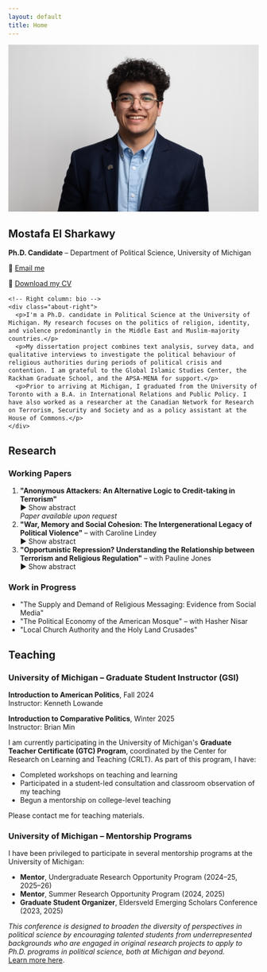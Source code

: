 ```yaml
---
layout: default
title: Home
---
```



<main>

<!-- About Section -->
<section id="about">
  <div class="about-container">
    <!-- Left column: headshot + info -->
    <div class="about-left">
      <img src="assets/headshot.png" alt="Headshot of Mostafa El Sharkawy">
      <h1>Mostafa El Sharkawy</h1>
      <p><strong>Ph.D. Candidate</strong> – Department of Political Science, University of Michigan</p>
      <p>📧 <a href="mailto:melshar@umich.edu">Email me</a></p>
      <p>📄 <a href="assets/CV.pdf" class="btn">Download my CV</a></p>
    </div>

    <!-- Right column: bio -->
    <div class="about-right">
      <p>I'm a Ph.D. candidate in Political Science at the University of Michigan. My research focuses on the politics of religion, identity, and violence predominantly in the Middle East and Muslim-majority countries.</p>
      <p>My dissertation project combines text analysis, survey data, and qualitative interviews to investigate the political behaviour of religious authorities during periods of political crisis and contention. I am grateful to the Global Islamic Studies Center, the Rackham Graduate School, and the APSA-MENA for support.</p>
      <p>Prior to arriving at Michigan, I graduated from the University of Toronto with a B.A. in International Relations and Public Policy. I have also worked as a researcher at the Canadian Network for Research on Terrorism, Security and Society and as a policy assistant at the House of Commons.</p>
    </div>
  </div>
</section>

<!-- Research Section -->
<section id="research">
<h2>Research</h2>

<h3>Working Papers</h3>
<ol>
  <li>
    <strong>"Anonymous Attackers: An Alternative Logic to Credit-taking in Terrorism"</strong><br>
    <div class="show-abstract" onclick="toggleAbstract('abstract1')">▶ Show abstract</div>
    <div id="abstract1" class="abstract" style="display:none;">
      Acts of terrorism left unclaimed have puzzled scholars in the study of terrorism and counterterrorism policymakers alike. The very idea to commit an act of terrorism, but not take credit for it runs contrary to the conventional wisdom of credit-taking and political communication in terrorism. Extant literature has understood terrorist groups as unitary actors, failing to account for inter-group variation and individual preferences. As a consequence, unclaimed terrorism, or attacks left unclaimed, present a dilemma to the rational model where acts of terrorism are understood to be a form of costly signaling. If such a costly form of 'signaling' is authorized by a group, how do so many attacks go unclaimed? This paper explores an alternative theoretical approach to answer the question, what explains the incidence of unclaimed or "anonymous" terrorism? I present an argument about the role of low-level members of terrorist organizations as central agents in the prevalence of attacks that are registered as unclaimed. Utilizing data from the Global Terrorism Database and the Minorities at Risk Organizational Behaviour dataset, I show that countries with less cohesive or weakly organized groups, on average, see a higher rate of unclaimed terrorism.
    </div>
    <div class="paper-links">
      <em>Paper available upon request</em>
    </div>
  </li>

  <li>
    <strong>"War, Memory and Social Cohesion: The Intergenerational Legacy of Political Violence"</strong> – with Caroline Lindey<br>
    <div class="show-abstract" onclick="toggleAbstract('abstract2')">▶ Show abstract</div>
    <div id="abstract2" class="abstract" style="display:none;">
      How does political violence shape local attitudes towards social cohesion? Establishing peace in post-conflict settings is often tied to efforts towards reconciliation and justice for the victims and their families. In this paper, we study the long-term political consequences of the Bosnian war and genocide on attitudes towards ethnic harmony and trust among Bosnians today. Using biographical data on individuals killed between 1992 and 1995 in Bosnia, we find that while violence reduces inter-ethnic trust and harmony attitudes, the effect of exposure to violence differs by generational cohorts, which we attribute to older generations’ exposure to other violence, namely World War II. We further document evidence of differences in generational attitudes through qualitative interviews with Bosnians of different ages. Our study contributes to the growing literature on the legacy of political violence and the study of intergenerational reconciliation and memory transmission in Bosnia and Herzegovina.
    </div>
  </li>

  <li>
    <strong>"Opportunistic Repression? Understanding the Relationship between Terrorism and Religious Regulation"</strong> – with Pauline Jones<br>
    <div class="show-abstract" onclick="toggleAbstract('abstract3')">▶ Show abstract</div>
    <div id="abstract3" class="abstract" style="display:none;">
      What is the relationship between terrorism and religious repression? Some argue that terrorism is a response to state repression in general and to religious repression in particular when it comes to religiously motivated terrorism such as Islamist terrorism. Others contend that state repression is a rational strategy for mitigating the threat of terrorism and relatedly, that religious repression is used to combat the threat of Islamist terrorism. Focusing on the motivations of state leaders in Muslim majority countries (MMCs), we ask whether the threat of terrorism is a smoke screen to justify increasing religious repression or a rational response to a real or perceived security threat. We employ multiple empirical tests utilizing new data on religious regulation from three newly independent MMCs that have experienced both exposure to terrorism and increasing levels of religious repression since 1991 – Kyrgyzstan, Tajikistan, and Uzbekistan. We argue that the relationship between terrorism and religious repression is dynamic. State leaders may initially impose religious restrictions to combat a real or perceived threat of terrorism, but they continue to increase religious regulation to bolster their regime. These findings contribute to our understanding of the repression-dissent nexus, lifecycle of religious regulations and alternative pathways to autocratic state building.
    </div>
  </li>
</ol>

<h3>Work in Progress</h3>
<ul>
  <li>"The Supply and Demand of Religious Messaging: Evidence from Social Media"</li>
  <li>"The Political Economy of the American Mosque" – with Hasher Nisar</li>
  <li>"Local Church Authority and the Holy Land Crusades"</li>
</ul>

<script>
function toggleAbstract(id) {
  const abstract = document.getElementById(id);
  const toggleText = abstract.previousElementSibling;
  const isVisible = abstract.style.display === "block";
  abstract.style.display = isVisible ? "none" : "block";
  toggleText.textContent = (isVisible ? "▶ Show abstract" : "▼ Hide abstract");
}
</script>
</section>

<!-- Teaching Section -->
<section id="teaching">
<h2>Teaching</h2>

<h3>University of Michigan – Graduate Student Instructor (GSI)</h3>
<p><strong>Introduction to American Politics</strong>, Fall 2024<br>
Instructor: Kenneth Lowande</p>
<p><strong>Introduction to Comparative Politics</strong>, Winter 2025<br>
Instructor: Brian Min</p>

<p>I am currently participating in the University of Michigan's <strong>Graduate Teacher Certificate (GTC) Program</strong>, coordinated by the Center for Research on Learning and Teaching (CRLT). As part of this program, I have:</p>
<ul>
  <li>Completed workshops on teaching and learning</li>
  <li>Participated in a student-led consultation and classroom observation of my teaching</li>
  <li>Begun a mentorship on college-level teaching</li>
</ul>
<p>Please contact me for teaching materials.</p>

<h3>University of Michigan – Mentorship Programs</h3>
<p>I have been privileged to participate in several mentorship programs at the University of Michigan:</p>
<ul>
  <li><strong>Mentor</strong>, Undergraduate Research Opportunity Program (2024–25, 2025–26)</li>
  <li><strong>Mentor</strong>, Summer Research Opportunity Program (2024, 2025)</li>
  <li><strong>Graduate Student Organizer</strong>, Eldersveld Emerging Scholars Conference (2023, 2025)</li>
</ul>
<p><em>This conference is designed to broaden the diversity of perspectives in political science by encouraging talented students from underrepresented backgrounds who are engaged in original research projects to apply to Ph.D. programs in political science, both at Michigan and beyond.</em><br>
<a href="https://www.lsa.umich.edu/polisci/">Learn more here</a>.</p>
</section>
